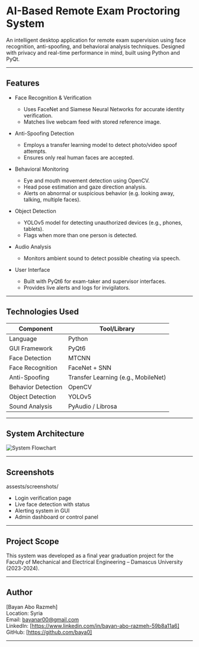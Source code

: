 # AI-Based Remote Exam Proctoring System

An intelligent desktop application for remote exam supervision using face recognition, anti-spoofing, and behavioral analysis techniques. Designed with privacy and real-time performance in mind, built using Python and PyQt.

---
## Features
- Face Recognition & Verification
  - Uses FaceNet and Siamese Neural Networks for accurate identity verification.
  - Matches live webcam feed with stored reference image.

- Anti-Spoofing Detection
  - Employs a transfer learning model to detect photo/video spoof attempts.
  - Ensures only real human faces are accepted.

- Behavioral Monitoring
  - Eye and mouth movement detection using OpenCV.
  - Head pose estimation and gaze direction analysis.
  - Alerts on abnormal or suspicious behavior (e.g. looking away, talking, multiple faces).

- Object Detection
  - YOLOv5 model for detecting unauthorized devices (e.g., phones, tablets).
  - Flags when more than one person is detected.

- Audio Analysis
  - Monitors ambient sound to detect possible cheating via speech.

- User Interface
  - Built with PyQt6 for exam-taker and supervisor interfaces.
  - Provides live alerts and logs for invigilators.

---

## Technologies Used

| Component            | Tool/Library         |
|----------------------|----------------------|
| Language             | Python               |
| GUI Framework        | PyQt6                |
| Face Detection       | MTCNN                |
| Face Recognition     | FaceNet + SNN        |
| Anti-Spoofing        | Transfer Learning (e.g., MobileNet) |
| Behavior Detection   | OpenCV               |
| Object Detection     | YOLOv5               |
| Sound Analysis       | PyAudio / Librosa    |

---

## System Architecture

![System Flowchart](assets/)


---

## Screenshots
assests/screenshots/
- Login verification page
- Live face detection with status
- Alerting system in GUI
- Admin dashboard or control panel

---

## Project Scope

This system was developed as a final year graduation project for the Faculty of Mechanical and Electrical Engineering – Damascus University (2023-2024).

---
## Author
[Bayan Abo Razmeh]    
Location: Syria  
Email: bayanar00@gmail.com  
LinkedIn: [https://www.linkedin.com/in/bayan-abo-razmeh-59b8a11a6]  
GitHub: [https://github.com/baya0]

---
